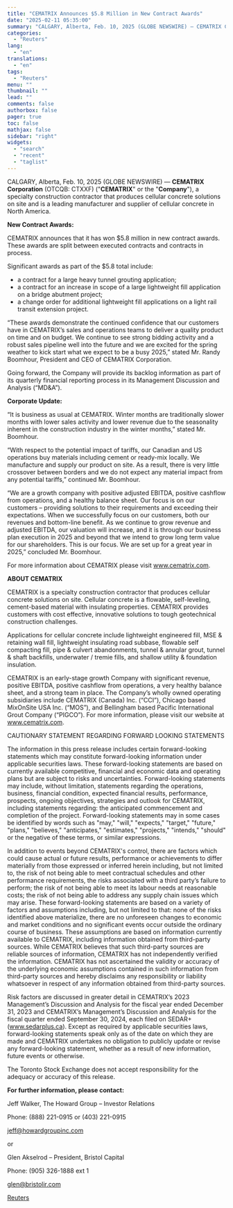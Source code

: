 ```yaml
---
title: "CEMATRIX Announces $5.8 Million in New Contract Awards"
date: "2025-02-11 05:35:00"
summary: "CALGARY, Alberta, Feb. 10, 2025 (GLOBE NEWSWIRE) — CEMATRIX Corporation (OTCQB: CTXXF) (\"CEMATRIX\" or the \"Company\"), a specialty construction contractor that produces cellular concrete solutions on site and is a leading manufacturer and supplier of cellular concrete in North America.New Contract Awards:CEMATRIX announces that it has won $5.8 million in..."
categories:
  - "Reuters"
lang:
  - "en"
translations:
  - "en"
tags:
  - "Reuters"
menu: ""
thumbnail: ""
lead: ""
comments: false
authorbox: false
pager: true
toc: false
mathjax: false
sidebar: "right"
widgets:
  - "search"
  - "recent"
  - "taglist"
---
```


CALGARY, Alberta, Feb. 10, 2025 (GLOBE NEWSWIRE) — **CEMATRIX Corporation**  (OTCQB: CTXXF) ("**CEMATRIX**" or the "**Company**"), a specialty construction contractor that produces cellular concrete solutions on site and is a leading manufacturer and supplier of cellular concrete in North America.

**New Contract Awards:**

CEMATRIX announces that it has won $5.8 million in new contract awards. These awards are split between executed contracts and contracts in process.

Significant awards as part of the $5.8 total include:

* a contract for a large heavy tunnel grouting application;
* a contract for an increase in scope of a large lightweight fill application on a bridge abutment project;
* a change order for additional lightweight fill applications on a light rail transit extension project.

“These awards demonstrate the continued confidence that our customers have in CEMATRIX’s sales and operations teams to deliver a quality product on time and on budget. We continue to see strong bidding activity and a robust sales pipeline well into the future and we are excited for the spring weather to kick start what we expect to be a busy 2025,” stated Mr. Randy Boomhour, President and CEO of CEMATRIX Corporation.

Going forward, the Company will provide its backlog information as part of its quarterly financial reporting process in its Management Discussion and Analysis (“MD&A”).

**Corporate Update:**

“It is business as usual at CEMATRIX. Winter months are traditionally slower months with lower sales activity and lower revenue due to the seasonality inherent in the construction industry in the winter months,” stated Mr. Boomhour.

“With respect to the potential impact of tariffs, our Canadian and US operations buy materials including cement or ready-mix locally. We manufacture and supply our product on site. As a result, there is very little crossover between borders and we do not expect any material impact from any potential tariffs,” continued Mr. Boomhour.

“We are a growth company with positive adjusted EBITDA, positive cashflow from operations, and a healthy balance sheet. Our focus is on our customers – providing solutions to their requirements and exceeding their expectations. When we successfully focus on our customers, both our revenues and bottom-line benefit. As we continue to grow revenue and adjusted EBITDA, our valuation will increase, and it is through our business plan execution in 2025 and beyond that we intend to grow long term value for our shareholders. This is our focus. We are set up for a great year in 2025,” concluded Mr. Boomhour.

For more information about CEMATRIX please visit www.cematrix.com.

**ABOUT CEMATRIX**

CEMATRIX is a specialty construction contractor that produces cellular concrete solutions on site. Cellular concrete is a flowable, self-leveling, cement-based material with insulating properties. CEMATRIX provides customers with cost effective, innovative solutions to tough geotechnical construction challenges.

Applications for cellular concrete include lightweight engineered fill, MSE & retaining wall fill, lightweight insulating road subbase, flowable self compacting fill, pipe & culvert abandonments, tunnel & annular grout, tunnel & shaft backfills, underwater / tremie fills, and shallow utility & foundation insulation.

CEMATRIX is an early-stage growth Company with significant revenue, positive EBITDA, positive cashflow from operations, a very healthy balance sheet, and a strong team in place. The Company’s wholly owned operating subsidiaries include CEMATRIX (Canada) Inc. (“CCI”), Chicago based MixOnSite USA Inc. (“MOS”), and Bellingham based Pacific International Grout Company (“PIGCO”). For more information, please visit our website at www.cematrix.com.

CAUTIONARY STATEMENT REGARDING FORWARD LOOKING STATEMENTS

The information in this press release includes certain forward-looking statements which may constitute forward-looking information under applicable securities laws. These forward-looking statements are based on currently available competitive, financial and economic data and operating plans but are subject to risks and uncertainties. Forward-looking statements may include, without limitation, statements regarding the operations, business, financial condition, expected financial results, performance, prospects, ongoing objectives, strategies and outlook for CEMATRIX, including statements regarding: the anticipated commencement and completion of the project. Forward-looking statements may in some cases be identified by words such as "may," "will," "expects," "target," "future," "plans," "believes," "anticipates," "estimates," "projects," "intends," "should" or the negative of these terms, or similar expressions.

In addition to events beyond CEMATRIX's control, there are factors which could cause actual or future results, performance or achievements to differ materially from those expressed or inferred herein including, but not limited to, the risk of not being able to meet contractual schedules and other performance requirements, the risks associated with a third party’s failure to perform; the risk of not being able to meet its labour needs at reasonable costs; the risk of not being able to address any supply chain issues which may arise. These forward-looking statements are based on a variety of factors and assumptions including, but not limited to that: none of the risks identified above materialize, there are no unforeseen changes to economic and market conditions and no significant events occur outside the ordinary course of business. These assumptions are based on information currently available to CEMATRIX, including information obtained from third-party sources. While CEMATRIX believes that such third-party sources are reliable sources of information, CEMATRIX has not independently verified the information. CEMATRIX has not ascertained the validity or accuracy of the underlying economic assumptions contained in such information from third-party sources and hereby disclaims any responsibility or liability whatsoever in respect of any information obtained from third-party sources.

Risk factors are discussed in greater detail in CEMATRIX’s 2023 Management’s Discussion and Analysis for the fiscal year ended December 31, 2023 and CEMATRIX’s Management’s Discussion and Analysis for the fiscal quarter ended September 30, 2024, each filed on SEDAR+ (www.sedarplus.ca). Except as required by applicable securities laws, forward-looking statements speak only as of the date on which they are made and CEMATRIX undertakes no obligation to publicly update or revise any forward-looking statement, whether as a result of new information, future events or otherwise.

The Toronto Stock Exchange does not accept responsibility for the adequacy or accuracy of this release.

**For further information, please contact:**

Jeff Walker, The Howard Group – Investor Relations

Phone: (888) 221-0915 or (403) 221-0915

jeff@howardgroupinc.com

or

Glen Akselrod – President, Bristol Capital

Phone: (905) 326-1888 ext 1

glen@bristolir.com

[Reuters](https://www.tradingview.com/news/reuters.com,2025-02-10:newsml_GNX8f1F8c:0-cematrix-announces-5-8-million-in-new-contract-awards/)

